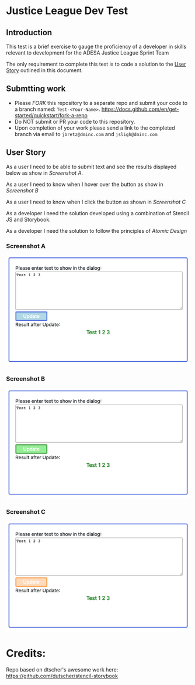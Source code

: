 # Justice League Dev Test

## Introduction

This test is a brief exercise to gauge the proficiency of a developer in skills relevant to development for the ADESA Justice League Sprint Team

The only requirement to complete this test is to code a solution to the [User Story](bear://x-callback-url/open-note?id=E9F1205B-C1B0-472B-9D71-EAD156D392B5-29765-00000C46F34336AC&header=User%20Story) outlined in this document.

## Submtting work

- Please _FORK_ this repository to a separate repo and submit your code to a branch named: `Test-<Your-Name>`. https://docs.github.com/en/get-started/quickstart/fork-a-repo
- Do NOT submit or PR your code to this repository.
- Upon completion of your work please send a link to the completed branch via email to `jbretz@dminc.com` and `jsligh@dminc.com`

## User Story

As a user
I need to be able to submit text and see the results displayed below as show in _Screenshot A_.

As a user
I need to know when I hover over the button as show in _Screenshot B_

As a user
I need to know when I click the button as shown in _Screenshot C_

As a developer
I need the solution developed using a combination of Stencil JS and Storybook.

As a developer
I need the solution to follow the principles of _Atomic Design_

### Screenshot A

![Screenshot A](/docs/Screenshot-A.png)

### Screenshot B

![Screenshot B](/docs/Screenshot-B.png)

### Screenshot C

![Screenshot C](/docs/Screenshot-C.png)

# Credits:

Repo based on dtscher's awesome work here:
https://github.com/dutscher/stencil-storybook
